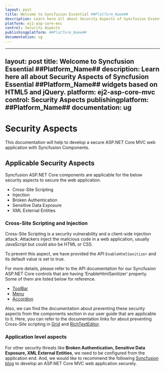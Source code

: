 ```yaml
---
layout: post
title: Welcome to Syncfusion Essential ##Platform_Name##
description: Learn here all about Security Aspects of Syncfusion Essential ##Platform_Name## widgets based on HTML5 and jQuery.
platform: ej2-asp-core-mvc
control: Security Aspects
publishingplatform: ##Platform_Name##
documentation: ug
---
```


---
layout: post
title: Welcome to Syncfusion Essential ##Platform_Name##
description: Learn here all about Security Aspects of Syncfusion Essential ##Platform_Name## widgets based on HTML5 and jQuery.
platform: ej2-asp-core-mvc
control: Security Aspects
publishingplatform: ##Platform_Name##
documentation: ug
---

# Security Aspects

This documentation will help to develop a secure ASP.NET Core MVC web application with Syncfusion Components.

## Applicable Security Aspects

Syncfusion ASP.NET Core components are applicable for the below security aspects to secure the web application.

   * Cross-Site Scripting
   * Injection
   * Broken Authentication
   * Sensitive Data Exposure
   * XML External Entities

### Cross-Site Scripting and Injection

Cross-Site Scripting is a security vulnerability and a client-side injection attack. Attackers inject the malicious code in a web application, usually JavaScript but could also be HTML or CSS.

To prevent this aspect, we have provided the API `EnableHtmlSanitizer` and its default value is set to true.

For more details, please refer to the API documentation for our Syncfusion ASP.NET Core controls that are having ‘EnableHtmlSanitizer’ property. Some of them are listed below for reference.

* [ToolBar](https://help.syncfusion.com/cr/aspnetcore-js2/Syncfusion.EJ2.Navigations.ToolbarBuilder.html#Syncfusion_EJ2_Navigations_ToolbarBuilder_EnableHtmlSanitizer_System_Boolean_)
* [Menu](https://help.syncfusion.com/cr/aspnetcore-js2/Syncfusion.EJ2.Navigations.Menu.html#Syncfusion_EJ2_Navigations_Menu_EnableHtmlSanitizer)
* [Accordion](https://help.syncfusion.com/cr/aspnetcore-js2/Syncfusion.EJ2.Navigations.Accordion.html#Syncfusion_EJ2_Navigations_Accordion_EnableHtmlSanitizer)

Also, we can find the documentation about preventing these security aspects from the components section in our user guide that are applicable to it. Here, you can refer to the documentation links for about preventing Cross-Site scripting in [Grid]( https://ej2.syncfusion.com/aspnetcore/documentation/grid/how-to/#perform-crud-operation-using-anti-forgery-token) and [RichTextEditor](https://ej2.syncfusion.com/aspnetcore/documentation/rich-text-editor/miscellaneous/#prevention-of-cross-site-scripting-xss).

### Application level aspects

For other security threats like **Broken Authentication, Sensitive Data Exposure, XML External Entities**, we need to be configured from the application end. And, we would like to recommend the following [Syncfusion blog](https://www.syncfusion.com/blogs/post/10-practices-secure-asp-net-core-mvc-app.aspx) to develop an ASP.NET Core MVC web application securely.